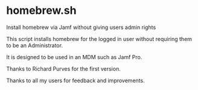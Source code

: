 # homebrew.sh
Install homebrew via Jamf without giving users admin rights

This script installs homebrew for the logged in user without requiring them to be an Administrator.

It is designed to be used in an MDM such as Jamf Pro.

Thanks to Richard Purves for the first version.

Thanks to all my users for feedback and improvements.
